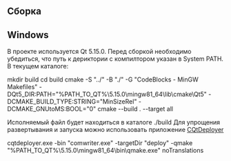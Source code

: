 Сборка
---
Windows
---
В проекте используется Qt 5.15.0.
Перед сборкой необходимо убедиться, что путь к дериктории с компилтором указан в System PATH.
В текущем каталоге:

  mkdir build
  cd build
  cmake -S "../" -B "./" -G "CodeBlocks - MinGW Makefiles" -DQt5_DIR:PATH="%PATH_TO_QT%\5.15.0\mingw81_64\lib\cmake\Qt5" -DCMAKE_BUILD_TYPE:STRING="MinSizeRel" -DCMAKE_GNUtoMS:BOOL="0"
  cmake --build . --target all

Исполняемый файл будет находиться в каталоге ./build
Для упрощения развертывания и запуска можно использовать приложение [CQtDeployer](https://github.com/QuasarApp/CQtDeployer)

  cqtdeployer.exe -bin "comwriter.exe" -targetDir "deploy" -qmake "%PATH_TO_QT%\5.15.0\mingw81_64\bin\qmake.exe" noTranslations
